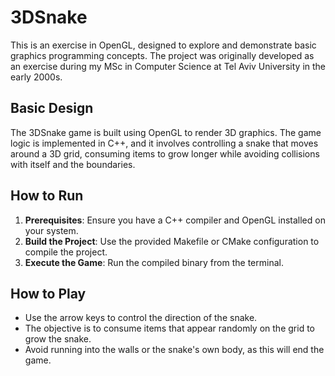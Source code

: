 # 3DSnake

This is an exercise in OpenGL, designed to explore and demonstrate basic graphics programming concepts. The project was originally developed as an exercise during my MSc in Computer Science at Tel Aviv University in the early 2000s.

## Basic Design

The 3DSnake game is built using OpenGL to render 3D graphics. The game logic is implemented in C++, and it involves controlling a snake that moves around a 3D grid, consuming items to grow longer while avoiding collisions with itself and the boundaries.

## How to Run

1. **Prerequisites**: Ensure you have a C++ compiler and OpenGL installed on your system.
2. **Build the Project**: Use the provided Makefile or CMake configuration to compile the project.
3. **Execute the Game**: Run the compiled binary from the terminal.

## How to Play

- Use the arrow keys to control the direction of the snake.
- The objective is to consume items that appear randomly on the grid to grow the snake.
- Avoid running into the walls or the snake's own body, as this will end the game.
